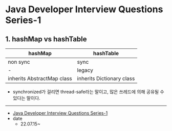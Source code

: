 # Java Developer Interview Questions Series-1

## 1. hashMap vs hashTable

| hashMap                    | hashTable                 |
| -------------------------- | ------------------------- |
| non sync                   | sync                      |
| -                          | legacy                    |
| inherits AbstractMap class | inherits Dictionary class |

* synchronized가 걸리면 thread-safe라는 말이고, 많은 쓰레드에 의해 공유될 수 있다는 말이다.








<hr/>

* [Java Developer Interview Questions Series-1](https://medium.com/@rathod.ajay10/senior-java-developer-interview-questions-series-1-ad479c47cd5d)
* date
  * 22.07.15~